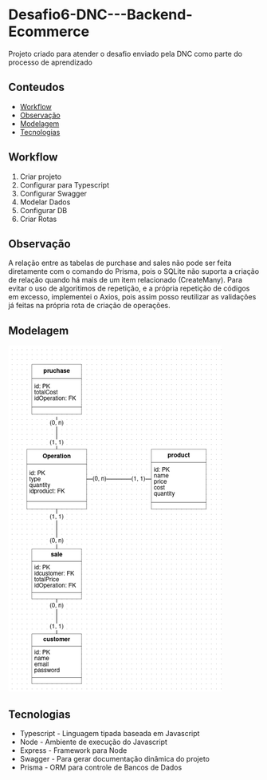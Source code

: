 # Desafio6-DNC---Backend-Ecommerce
Projeto criado para atender o desafio enviado pela DNC como parte do processo de aprendizado

## Conteudos
- [Workflow](#workflow)
- [Observação](#observação)
- [Modelagem](#modelagem)
- [Tecnologias](#tecnologias)


## Workflow
1. Criar projeto
2. Configurar para Typescript
3. Configurar Swagger
4. Modelar Dados
5. Configurar DB
6. Criar Rotas


## Observação
A relação entre as tabelas de purchase and sales não pode ser feita diretamente com o comando do Prisma, pois o SQLite não suporta a criação de relação quando há mais de um item relacionado (CreateMany). Para evitar o uso de algoritimos de repetição, e a própria repetição de códigos em excesso, implementei o Axios, pois assim posso reutilizar as validações já feitas na própria rota de criação de operações.

## Modelagem

![BRModelo - Modelagem](./modelagem-v.3-BRModelo.png)


## Tecnologias

- Typescript - Linguagem tipada baseada em Javascript
- Node - Ambiente de execução do Javascript
- Express - Framework para Node
- Swagger - Para gerar documentação dinâmica do projeto
- Prisma - ORM para controle de Bancos de Dados
